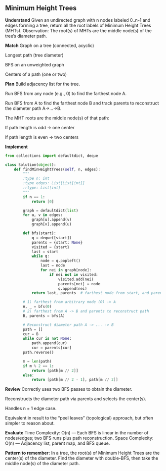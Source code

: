 ## Minimum Height Trees
**Understand**
Given an undirected graph with n nodes labeled 0..n-1 and edges forming a tree, return all the root labels of Minimum Height Trees (MHTs).
Observation: The root(s) of MHTs are the middle node(s) of the tree’s diameter path.

**Match**
Graph on a tree (connected, acyclic)

Longest path (tree diameter)

BFS on an unweighted graph

Centers of a path (one or two)

**Plan**
Build adjacency list for the tree.

Run BFS from any node (e.g., 0) to find the farthest node A.

Run BFS from A to find the farthest node B and track parents to reconstruct the diameter path A→…→B.

The MHT roots are the middle node(s) of that path:

If path length is odd → one center

If path length is even → two centers

**Implement**
```python
from collections import defaultdict, deque

class Solution(object):
    def findMinHeightTrees(self, n, edges):
        """
        :type n: int
        :type edges: List[List[int]]
        :rtype: List[int]
        """
        if n == 1:
            return [0]

        graph = defaultdict(list)
        for u, v in edges:
            graph[u].append(v)
            graph[v].append(u)

        def bfs(start):
            q = deque([start])
            parents = {start: None}
            visited = {start}
            last = start
            while q:
                node = q.popleft()
                last = node
                for nei in graph[node]:
                    if nei not in visited:
                        visited.add(nei)
                        parents[nei] = node
                        q.append(nei)
            return last, parents  # farthest node from start, and parent map

        # 1) farthest from arbitrary node (0) -> A
        A, _ = bfs(0)
        # 2) farthest from A -> B and parents to reconstruct path
        B, parents = bfs(A)

        # Reconstruct diameter path A -> ... -> B
        path = []
        cur = B
        while cur is not None:
            path.append(cur)
            cur = parents[cur]
        path.reverse()

        m = len(path)
        if m % 2 == 1:
            return [path[m // 2]]
        else:
            return [path[m // 2 - 1], path[m // 2]]
```

**Review**
Correctly uses two BFS passes to obtain the diameter.

Reconstructs the diameter path via parents and selects the center(s).

Handles n = 1 edge case.

Equivalent in result to the “peel leaves” (topological) approach, but often simpler to reason about.

**Evaluate**
Time Complexity: O(n) — Each BFS is linear in the number of nodes/edges; two BFS runs plus path reconstruction.
Space Complexity: O(n) — Adjacency list, parent map, and BFS queue.

**Pattern to remember:**
In a tree, the root(s) of Minimum Height Trees are the center(s) of the diameter. Find the diameter with double-BFS, then take the middle node(s) of the diameter path.